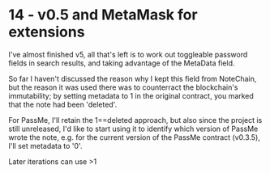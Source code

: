 # 14 - v0.5 and MetaMask for extensions

I've almost finished v5, all that's left is to work out
 toggleable password fields in search results, and taking
 advantage of the MetaData field.

So far I haven't discussed the reason why I kept this field
 from NoteChain, but the reason it was used there was to
 counterract the blockchain's immutability; by setting metadata
 to 1 in the original contract, you marked that the note had been
 'deleted'.

For PassMe, I'll retain the 1==deleted approach, but also since
 the project is still unreleased, I'd like to start using it to
 identify which version of PassMe wrote the note, e.g.
 for the current version of the PassMe contract (v0.3.5), I'll
 set metadata to '0'.

Later iterations can use >1

